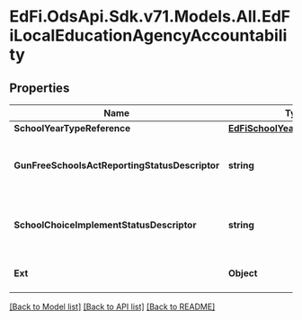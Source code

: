 # EdFi.OdsApi.Sdk.v71.Models.All.EdFiLocalEducationAgencyAccountability

## Properties

Name | Type | Description | Notes
------------ | ------------- | ------------- | -------------
**SchoolYearTypeReference** | [**EdFiSchoolYearTypeReference**](EdFiSchoolYearTypeReference.md) |  | 
**GunFreeSchoolsActReportingStatusDescriptor** | **string** | An indication of whether the school or Local Education Agency (LEA) submitted a Gun-Free Schools Act (GFSA) of 1994 report to the state, as defined by Title 18, Section 921. | [optional] 
**SchoolChoiceImplementStatusDescriptor** | **string** | An indication of whether the LEA was able to implement the provisions for public school choice under Title I, Part A, Section 1116 of ESEA as amended. | [optional] 
**Ext** | **Object** | Extensions to the LocalEducationAgencyAccountability entity. | [optional] 

[[Back to Model list]](../../README.md#documentation-for-models) [[Back to API list]](../../README.md#documentation-for-api-endpoints) [[Back to README]](../../README.md)


